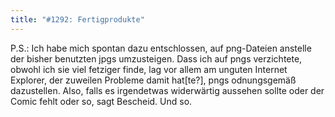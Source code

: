 ```yaml
---
title: "#1292: Fertigprodukte"
---
```


P.S.:
Ich habe mich spontan dazu entschlossen, auf png-Dateien anstelle der bisher benutzten jpgs umzusteigen. Dass ich auf pngs verzichtete, obwohl ich sie viel fetziger finde, lag vor allem am unguten Internet Explorer, der zuweilen Probleme damit hat[te?], pngs odnungsgemäß dazustellen.
Also, falls es irgendetwas widerwärtig aussehen sollte oder der Comic fehlt oder so, sagt Bescheid.
Und so.
